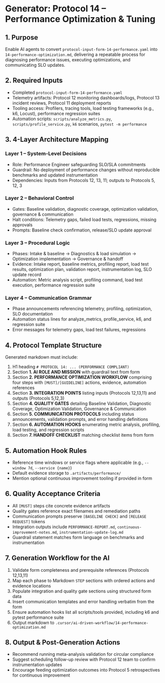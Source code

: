 # Generator: Protocol 14 – Performance Optimization & Tuning

## 1. Purpose
Enable AI agents to convert `protocol-input-form-14-performance.yaml` into `14-performance-optimization.md`, delivering a repeatable process for diagnosing performance issues, executing optimizations, and communicating SLO updates.

## 2. Required Inputs
- Completed `protocol-input-form-14-performance.yaml`
- Telemetry artifacts: Protocol 12 monitoring dashboards/logs, Protocol 13 incident reviews, Protocol 11 deployment reports
- Tooling access: Profilers, tracing tools, load testing frameworks (e.g., k6, Locust), performance regression suites
- Automation scripts: `scripts/analyze_metrics.py`, `scripts/profile_service.py`, `k6` scenarios, `pytest -m performance`

## 3. 4-Layer Architecture Mapping
### Layer 1 – System-Level Decisions
- Role: Performance Engineer safeguarding SLO/SLA commitments
- Guardrail: No deployment of performance changes without reproducible benchmarks and updated instrumentation
- Dependencies: Inputs from Protocols 12, 13, 11; outputs to Protocols 5, 12, 3

### Layer 2 – Behavioral Control
- Gates: Baseline validation, diagnostic coverage, optimization validation, governance & communication
- Halt conditions: Telemetry gaps, failed load tests, regressions, missing approvals
- Prompts: Baseline check confirmation, release/SLO update approval

### Layer 3 – Procedural Logic
- Phases: Intake & baseline → Diagnostics & load simulation → Optimization implementation → Governance & handoff
- Evidence: Intake report, baseline metrics, profiling report, load test results, optimization plan, validation report, instrumentation log, SLO update record
- Automation: Metric analysis script, profiling command, load test execution, performance regression suite

### Layer 4 – Communication Grammar
- Phase announcements referencing telemetry, profiling, optimization, SLO documentation
- Automation status lines for analyze_metrics, profile_service, k6, and regression suite
- Error messages for telemetry gaps, load test failures, regressions

## 4. Protocol Template Structure
Generated markdown must include:
1. H1 heading `# PROTOCOL 14: ... (PERFORMANCE COMPLIANT)`
2. Section **1. AI ROLE AND MISSION** with guardrail text from form
3. Section **2. PERFORMANCE OPTIMIZATION WORKFLOW** comprising four steps with `[MUST]/[GUIDELINE]` actions, evidence, automation references
4. Section **3. INTEGRATION POINTS** listing inputs (Protocols 12,13,11) and outputs (Protocols 5,12,3)
5. Section **4. QUALITY GATES** detailing Baseline Validation, Diagnostic Coverage, Optimization Validation, Governance & Communication
6. Section **5. COMMUNICATION PROTOCOLS** including status announcements, validation prompts, and error handling definitions
7. Section **6. AUTOMATION HOOKS** enumerating metric analysis, profiling, load testing, and regression scripts
8. Section **7. HANDOFF CHECKLIST** matching checklist items from form

## 5. Automation Hook Rules
- Reference time windows or service flags where applicable (e.g., `--window 7d`, `--service {name}`)
- Default evidence storage to `.artifacts/performance/`
- Mention optional continuous improvement tooling if provided in form

## 6. Quality Acceptance Criteria
- All `[MUST]` steps cite concrete evidence artifacts
- Quality gates reference exact filenames and remediation paths
- Communication prompts preserve `[BASELINE CHECK]` and `[RELEASE REQUEST]` tokens
- Integration outputs include `PERFORMANCE-REPORT.md`, `continuous-improvement-notes.md`, `instrumentation-update-log.md`
- Guardrail statement matches form language on benchmarks and instrumentation

## 7. Generation Workflow for the AI
1. Validate form completeness and prerequisite references (Protocols 12,13,11)
2. Map each phase to Markdown `STEP` sections with ordered actions and evidence locations
3. Populate integration and quality gate sections using structured form data
4. Insert communication templates and error handling verbatim from the form
5. Ensure automation hooks list all scripts/tools provided, including k6 and pytest performance suite
6. Output markdown to `.cursor/ai-driven-workflow/14-performance-optimization.md`

## 8. Output & Post-Generation Actions
- Recommend running meta-analysis validation for circular compliance
- Suggest scheduling follow-up review with Protocol 12 team to confirm instrumentation updates
- Encourage feeding optimization outcomes into Protocol 5 retrospectives for continuous improvement
